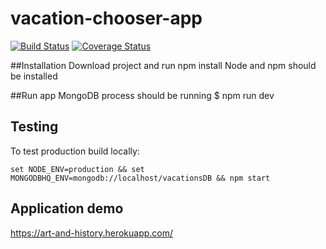 # vacation-chooser-app
[![Build Status](https://secure.travis-ci.org/ObsidianCat/vacation-chooser-app.png?branch=master)](https://travis-ci.org/ObsidianCat/vacation-chooser-app)
[![Coverage Status](https://coveralls.io/repos/ObsidianCat/vacation-chooser-app/badge.svg?branch=master)](https://coveralls.io/r/ObsidianCat/vacation-chooser-app/?branch=master)

##Installation
Download project and run npm install
Node and npm should be installed

##Run app
MongoDB process should be running
$ npm run dev

## Testing
To test production build locally:
```
set NODE_ENV=production && set MONGODBHQ_ENV=mongodb://localhost/vacationsDB && npm start
```

## Application demo
https://art-and-history.herokuapp.com/


